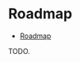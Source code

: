 <!-- Part of the Exeme Project, under the MIT license. See '/LICENSE' for license information. SPDX-License-Identifier: MIT License. -->

# Roadmap

- [Roadmap](#roadmap)

TODO.

